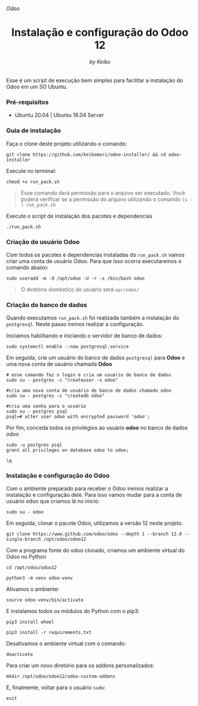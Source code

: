 <h6>Odoo</h6>
<h1 align="center">Instalação e configuração do Odoo 12</h1>
<h6 align="center">by Keiko</h6>

Esse é um script de execução bem simples para facilitar a instalação do Odoo em um SO Ubuntu.

<h3>Pré-requisitos</h3>

  - Ubuntu 20.04 | Ubuntu 18.04 Server
  
 <h3>Guia de instalação</h3>
 
 Faça o clone deste projeto utilizando o comando: 
 
 `git clone https://github.com/keikomori/odoo-installer/ && cd odoo-installer`
 
 Execute no terminal:
 
 `chmod +x run_pack.sh`
 
 > Esse comando dará permissão para o arquivo ser executado.
 > Você poderá verificar se a permissão do arquivo utilizando o comando `ls -l run_pack.sh`
 
Execute o script de instalação dos pacotes e dependencias

`./run_pack.sh`

<h3>Criação do usuário Odoo</h3>

Com todos os pacotes e dependencias instaladas do `run_pack.sh` vamos criar uma conta de usuário Odoo. Para que isso ocorra executaremos o comando abaixo:

`sudo useradd -m -d /opt/odoo -U -r -s /bin/bash odoo`

> O diretório doméstico do usuário será `opr/odoo/`

<h3>Criação do banco de dados</h3>

Quando executamos `run_pack.sh` foi realizada também a instalação do `postgresql`. Neste passo iremos realizar a configuração.

Iniciamos habilitando e iniciando o servidor de banco de dados:

`sudo systemctl enable --now postgresql.service`

Em seguida, crie um usuário do banco de dados `postgresql` para **Odoo** e uma nova conta de usuário chamada **Odoo**

```
# esse comando faz o login e cria um usuário de banco de dados
sudo su - postgres -c "createuser -s odoo"
```

```
#cria uma nova conta de usuário de banco de dados chamado odoo
sudo su - postgres -c "createdb odoo"
```

```
#cria uma senha para o usuário
sudo su - postgres psql
psql=# alter user odoo with encrypted password 'odoo';
```

Por fim, conceda todos os privilégios ao usuário **odoo** no banco de dados *odoo*

```
sudo -u postgres psql
grant all privileges on database odoo to odoo;

\q
```

<h3>Instalação e configuração do Odoo</h3>

Com o ambiente preparado para receber o Odoo iremos realizar a instalação e configuração dele. Para isso vamos mudar para a conta de usuário odoo que criamos lá no inicio:

`sudo su - odoo`

Em seguida, clonar o pacote Odoo, utilizamos a versão 12 neste projeto.

`git clone https://www.github.com/odoo/odoo --depth 1 --branch 12.0 --single-branch /opt/odoo/odoo12`

Com a programa fonte do odoo clonado, criamos um ambiente virtual do Odoo no Python

`cd /opt/odoo/odoo12`

`python3 -m venv odoo-venv`

Ativamos o ambiente:

`source odoo-venv/bin/activate`

E instalamos todos os módulos do Python com o pip3:

`pip3 install wheel`

`pip3 install -r requirements.txt`

Desativamos o ambiente virtual com o comando:

`deactivate`

Para criar um novo diretório para os addons personalizados:

`mkdir /opt/odoo/odoo12/odoo-custom-addons`

E, finalmente, voltar para o usuário `sudo`:

`exit`




